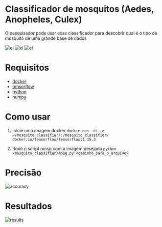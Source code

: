 # Classificador de mosquitos (Aedes, Anopheles, Culex) 
O pesquisador pode usar esse classificador para descobrir qual é o tipo de mosquito de uma grande base de dados

![el](mosq/aedes/pic_012.jpg)
![el](mosq/anopheles/pic_053.jpg)
![el](mosq/culex/pic_017.jpg)

# Requisitos

* [docker](https://www.docker.com/products/docker-toolbox)
* [tensorflow](https://www.tensorflow.org/install)
* [python](https://www.python.org/downloads)
* [numpy](https://pypi.python.org/pypi/numpy)

# Como usar 

1. Inicie uma imagem docker `docker run -it -v ~/mosquito_classifier/:/mosquito_classifier/ docker.io/tensorflow/tensorflow:1.15.3`

2. Rode o script mosq com a imagem desejada `python /mosquito_classifier/mosq.py <caminho_para_o_arquivo>`

# Precisão
![accuracy](screenshots/accuracy.png)

# Resultados
![results](screenshots/tet.png)
